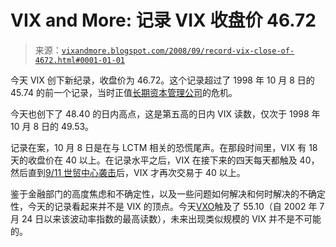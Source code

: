 <!--yml

分类：未分类

日期：2024-05-18 18:24:16

-->

# VIX and More: 记录 VIX 收盘价 46.72

> 来源：[`vixandmore.blogspot.com/2008/09/record-vix-close-of-4672.html#0001-01-01`](http://vixandmore.blogspot.com/2008/09/record-vix-close-of-4672.html#0001-01-01)

今天 VIX 创下新纪录，收盘价为 46.72。这个记录超过了 1998 年 10 月 8 日的 45.74 的前一个记录，当时正值[长期资本管理公司](http://vixandmore.blogspot.com/search/label/Long%20Term%20Capital%20Management)的危机。

今天也创下了 48.40 的日内高点，这是第五高的日内 VIX 读数，仅次于 1998 年 10 月 8 日的 49.53。

记录在案，10 月 8 日是在与 LCTM 相关的恐慌尾声。在那段时间里，VIX 有 18 天的收盘价在 40 以上。在记录水平之后，VIX 在接下来的四天每天都触及 40，然后直到[9/11 世贸中心袭击](http://vixandmore.blogspot.com/search/label/9%2F11)后，VIX 才再次交易于 40 以上。

鉴于金融部门的高度焦虑和不确定性，以及一些问题如何解决和何时解决的不确定性，今天的记录看起来并不是 VIX 的顶点。今天[VXO](http://vixandmore.blogspot.com/search/label/VXO)触及了 55.10（自 2002 年 7 月 24 日以来该波动率指数的最高读数），未来出现类似规模的 VIX 并不是不可能的。
